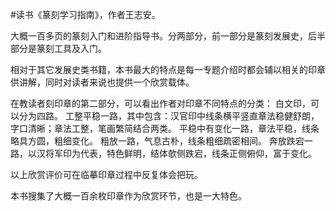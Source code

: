 #读书《篆刻学习指南》，作者王志安。

大概一百多页的篆刻入门和进阶指导书。分两部分，前一部分是篆刻发展史，后半部分是篆刻工具及入门。

相对于其它发展史类书籍，本书最大的特点是每一专题介绍时都会辅以相关的印章供讲解，同时对读者来说也提供一个欣赏载体。

在教读者刻印章的第二部分，可以看出作者对印章不同特点的分类：
白文印，可以分为四路。
工整平稳一路，其中包含：汉官印中线条横平竖直章法稳健舒朗，字口清晰；章法工整，笔画繁简结合两类。
平稳中有变化一路，章法平稳，线条略具方圆，粗细变化。
粗放一路，气息古朴，线条粗细疏密相间。
奔放跌宕一路，以汉将军印为代表，特色鲜明，结体欹侧跌宕，线条正侧俯仰，富于变化。

以上欣赏评价可在临摹印章过程中反复体会把玩。

本书搜集了大概一百余枚印章作为欣赏环节，也是一大特色。